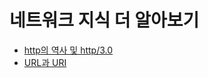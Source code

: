 # 네트워크 지식 더 알아보기

- [http의 역사 및 http/3.0](https://ykarma1996.tistory.com/86)
- [URL과 URI](https://www.charlezz.com/?p=44767)